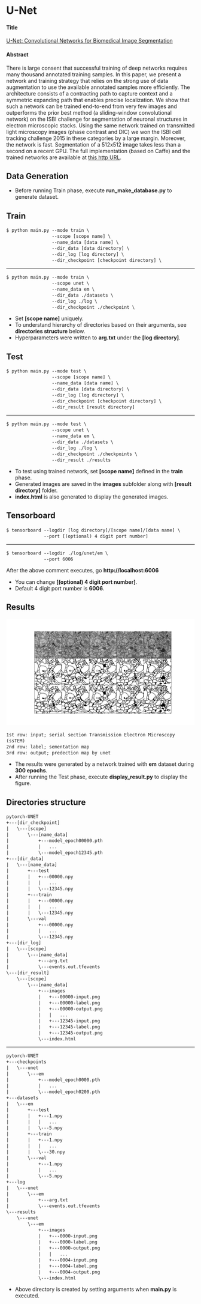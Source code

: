 # U-Net

#### Title
[U-Net: Convolutional Networks for Biomedical Image Segmentation](https://arxiv.org/abs/1505.04597)

#### Abstract
There is large consent that successful training of deep networks requires many thousand annotated training samples. In this paper, we present a network and training strategy that relies on the strong use of data augmentation to use the available annotated samples more efficiently. The architecture consists of a contracting path to capture context and a symmetric expanding path that enables precise localization. We show that such a network can be trained end-to-end from very few images and outperforms the prior best method (a sliding-window convolutional network) on the ISBI challenge for segmentation of neuronal structures in electron microscopic stacks. Using the same network trained on transmitted light microscopy images (phase contrast and DIC) we won the ISBI cell tracking challenge 2015 in these categories by a large margin. Moreover, the network is fast. Segmentation of a 512x512 image takes less than a second on a recent GPU. The full implementation (based on Caffe) and the trained networks are available at [this http URL](http://lmb.informatik.uni-freiburg.de/people/ronneber/u-net).

## Data Generation
* Before running Train phase, execute **run_make_database.py** to generate dataset. 


## Train
    $ python main.py --mode train \
                     --scope [scope name] \
                     --name_data [data name] \
                     --dir_data [data directory] \
                     --dir_log [log directory] \
                     --dir_checkpoint [checkpoint directory] \
---
    $ python main.py --mode train \
                     --scope unet \
                     --name_data em \
                     --dir_data ./datasets \
                     --dir_log ./log \
                     --dir_checkpoint ./checkpoint \

* Set **[scope name]** uniquely.
* To understand hierarchy of directories based on their arguments, see **directories structure** below. 
* Hyperparameters were written to **arg.txt** under the **[log directory]**.


## Test
    $ python main.py --mode test \
                     --scope [scope name] \
                     --name_data [data name] \
                     --dir_data [data directory] \
                     --dir_log [log directory] \
                     --dir_checkpoint [checkpoint directory] \
                     --dir_result [result directory]
---
    $ python main.py --mode test \
                     --scope unet \
                     --name_data em \
                     --dir_data ./datasets \
                     --dir_log ./log \
                     --dir_checkpoint ./checkpoints \
                     --dir_result ./results

* To test using trained network, set **[scope name]** defined in the **train** phase.
* Generated images are saved in the **images** subfolder along with **[result directory]** folder.
* **index.html** is also generated to display the generated images.  


## Tensorboard
    $ tensorboard --logdir [log directory]/[scope name]/[data name] \
                  --port [(optional) 4 digit port number]
---
    $ tensorboard --logdir ./log/unet/em \
                  --port 6006
                  
After the above comment executes, go **http://localhost:6006**

* You can change **[(optional) 4 digit port number]**.
* Default 4 digit port number is **6006**.


## Results
![alt text](./img/results.png "Segmentation Images by unet")

    1st row: input; serial section Transmission Electron Microscopy (ssTEM) 
    2nd row: label; sementation map
    3rd row: output; predection map by unet

* The results were generated by a network trained with **em** dataset during **300 epochs**.
* After running the Test phase, execute **display_result.py** to display the figure.

## Directories structure
    pytorch-UNET
    +---[dir_checkpoint]
    |   \---[scope]
    |       \---[name_data]
    |           +---model_epoch00000.pth
    |           |   ...
    |           \---model_epoch12345.pth
    +---[dir_data]
    |   \---[name_data]
    |       +---test
    |       |   +---00000.npy
    |       |   |   ...
    |       |   \---12345.npy
    |       +---train
    |       |   +---00000.npy
    |       |   |   ...
    |       |   \---12345.npy
    |       \---val
    |           +---00000.npy
    |           |   ...
    |           \---12345.npy
    +---[dir_log]
    |   \---[scope]
    |       \---[name_data]
    |           +---arg.txt
    |           \---events.out.tfevents
    \---[dir_result]
        \---[scope]
            \---[name_data]
                +---images
                |   +---00000-input.png
                |   +---00000-label.png
                |   +---00000-output.png
                |   |   ...
                |   +---12345-input.png
                |   +---12345-label.png
                |   +---12345-output.png
                \---index.html

---

    pytorch-UNET
    +---checkpoints
    |   \---unet
    |       \---em
    |           +---model_epoch0000.pth
    |           |   ...
    |           \---model_epoch0200.pth
    +---datasets
    |   \---em
    |       +---test
    |       |   +---1.npy
    |       |   |   ...
    |       |   \---5.npy
    |       +---train
    |       |   +---1.npy
    |       |   |   ...
    |       |   \---30.npy
    |       \---val
    |           +---1.npy
    |           |   ...
    |           \---5.npy
    +---log
    |   \---unet
    |       \---em
    |           +---arg.txt
    |           \---events.out.tfevents
    \---results
        \---unet
            \---em
                +---images
                |   +---0000-input.png
                |   +---0000-label.png
                |   +---0000-output.png
                |   |   ...
                |   +---0004-input.png
                |   +---0004-label.png
                |   +---0004-output.png
                \---index.html
 
* Above directory is created by setting arguments when **main.py** is executed.               
